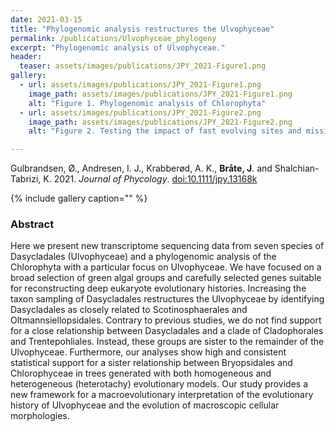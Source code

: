 ```yaml
---
date: 2021-03-15
title: "Phylogenomic analysis restructures the Ulvophyceae"
permalink: /publications/Ulvophyceae_phylogeny
excerpt: "Phylogenomic analysis of Ulvophyceae."
header:
  teaser: assets/images/publications/JPY_2021-Figure1.png
gallery:
  - url: assets/images/publications/JPY_2021-Figure1.png
    image_path: assets/images/publications/JPY_2021-Figure1.png
    alt: "Figure 1. Phylogenomic analysis of Chlorophyta"
  - url: assets/images/publications/JPY_2021-Figure2.png
    image_path: assets/images/publications/JPY_2021-Figure2.png
    alt: "Figure 2. Testing the impact of fast evolving sites and missing data"

---
```


Gulbrandsen, Ø., Andresen, I. J., Krabberød, A. K., **Bråte, J**. and Shalchian-Tabrizi, K. 2021. *Journal of Phycology*. [doi:10.1111/jpy.13168k](https://onlinelibrary.wiley.com/doi/abs/10.1111/jpy.13168)

{% include gallery caption="" %}


<h3>Abstract</h3>
Here we present new transcriptome sequencing data from seven species of Dasycladales (Ulvophyceae) and a phylogenomic analysis of the Chlorophyta with a particular focus on Ulvophyceae. We have focused on a broad selection of green algal groups and carefully selected genes suitable for reconstructing deep eukaryote evolutionary histories. Increasing the taxon sampling of Dasycladales restructures the Ulvophyceae by identifying Dasycladales as closely related to Scotinosphaerales and Oltmannsiellopsidales. Contrary to previous studies, we do not find support for a close relationship between Dasycladales and a clade of Cladophorales and Trentepohliales. Instead, these groups are sister to the remainder of the Ulvophyceae. Furthermore, our analyses show high and consistent statistical support for a sister relationship between Bryopsidales and Chlorophyceae in trees generated with both homogeneous and heterogeneous (heterotachy) evolutionary models. Our study provides a new framework for a macroevolutionary interpretation of the evolutionary history of Ulvophyceae and the evolution of macroscopic cellular morphologies.
